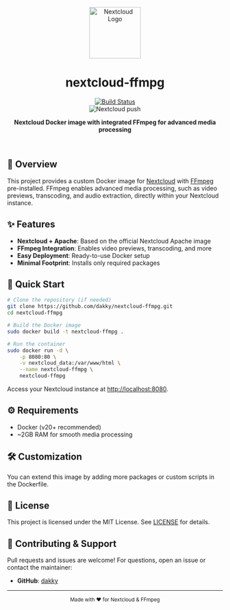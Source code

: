 
<div align="center">
	<img src="https://raw.githubusercontent.com/nextcloud/server/master/apps/theming/img/nextcloud.svg" alt="Nextcloud Logo" width="120"/>
	<h1>nextcloud-ffmpg</h1>
<p align="center">
  <a href="https://github.com/dakky/nextcloud-ffmpg/actions">
    <img src="https://github.com/dakky/nextcloud-ffmpg/actions/workflows/build.yml/badge.svg" alt="Build Status" />
  </a>
  <br>
  <img src="https://img.shields.io/endpoint?url=https://raw.githubusercontent.com/dakky/nextcloud-ffmpeg/main/.github/badges/lastpush.json" alt="Nextcloud push" />
</p>
	<p><strong>Nextcloud Docker image with integrated FFmpeg for advanced media processing</strong></p>
	<br/>
</div>


## 🚀 Overview

This project provides a custom Docker image for [Nextcloud](https://nextcloud.com/) with [FFmpeg](https://ffmpeg.org/) pre-installed. FFmpeg enables advanced media processing, such as video previews, transcoding, and audio extraction, directly within your Nextcloud instance.

## ✨ Features

- **Nextcloud + Apache**: Based on the official Nextcloud Apache image
- **FFmpeg Integration**: Enables video previews, transcoding, and more
- **Easy Deployment**: Ready-to-use Docker setup
- **Minimal Footprint**: Installs only required packages

## 🐳 Quick Start

```sh
# Clone the repository (if needed)
git clone https://github.com/dakky/nextcloud-ffmpg.git
cd nextcloud-ffmpg

# Build the Docker image
sudo docker build -t nextcloud-ffmpg .

# Run the container
sudo docker run -d \
	-p 8080:80 \
	-v nextcloud_data:/var/www/html \
	--name nextcloud-ffmpg \
	nextcloud-ffmpg
```

Access your Nextcloud instance at [http://localhost:8080](http://localhost:8080).

## ⚙️ Requirements

- Docker (v20+ recommended)
- ~2GB RAM for smooth media processing

## 🛠️ Customization

You can extend this image by adding more packages or custom scripts in the Dockerfile.

## 📄 License

This project is licensed under the MIT License. See [LICENSE](LICENSE) for details.

## 🤝 Contributing & Support

Pull requests and issues are welcome! For questions, open an issue or contact the maintainer:
- **GitHub**: [dakky](https://github.com/dakky)

---

<div align="center">
	<sub>Made with ❤️ for Nextcloud & FFmpeg</sub>
</div>
